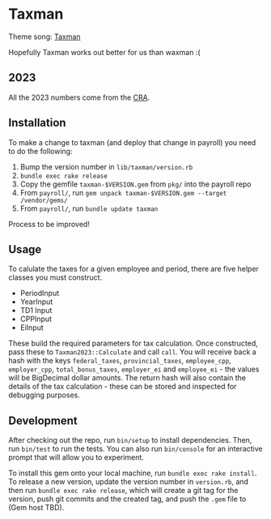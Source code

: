# Taxman

Theme song: [Taxman](https://www.youtube.com/watch?v=l0zaebtU-CA)

Hopefully Taxman works out better for us than waxman :(


## 2023

All the 2023 numbers come from the [CRA](https://www.canada.ca/en/revenue-agency/services/forms-publications/payroll/t4127-payroll-deductions-formulas/t4127-jan/t4127-jan-payroll-deductions-formulas-computer-programs.html#toc38).

## Installation

To make a change to taxman (and deploy that change in payroll) you need to do the following:

1. Bump the version number in `lib/taxman/version.rb`
2. `bundle exec rake release`
3. Copy the gemfile `taxman-$VERSION.gem` from `pkg/` into the payroll repo
4. From `payroll/`, run `gem unpack taxman-$VERSION.gem --target /vendor/gems/`
5. From `payroll/`, run `bundle update taxman`

Process to be improved!

## Usage

To calulate the taxes for a given employee and period, there are five helper classes you must construct.

  - PeriodInput
  - YearInput
  - TD1 Input
  - CPPInput
  - EiInput

These build the required parameters for tax calculation.  Once constructed, pass these to `Taxman2023::Calculate` and call `call`.  You will receive back a hash with the keys `federal_taxes`, `provincial_taxes`, `employee_cpp`, `employer_cpp`, `total_bonus_taxes`, `employer_ei` and `employee_ei` - the values will be BigDecimal dollar amounts.  The return hash will also contain the details of the tax calculation - these can be stored and inspected for debugging purposes.

## Development

After checking out the repo, run `bin/setup` to install dependencies. Then, run `bin/test` to run the tests. You can also run `bin/console` for an interactive prompt that will allow you to experiment.

To install this gem onto your local machine, run `bundle exec rake install`. To release a new version, update the version number in `version.rb`, and then run `bundle exec rake release`, which will create a git tag for the version, push git commits and the created tag, and push the `.gem` file to (Gem host TBD).
